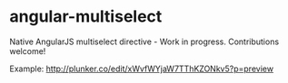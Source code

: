 angular-multiselect
===================

Native AngularJS multiselect directive - Work in progress. Contributions welcome!

Example: http://plunker.co/edit/xWvfWYjaW7TThKZONkv5?p=preview
